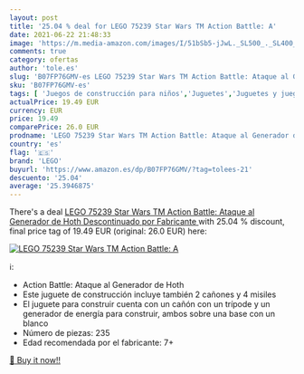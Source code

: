 ```yaml
---
layout: post
title: '25.04 % deal for LEGO 75239 Star Wars TM Action Battle: A'
date: 2021-06-22 21:48:33
image: 'https://m.media-amazon.com/images/I/51bSb5-jJwL._SL500_._SL400_.jpg'
comments: true
category: ofertas
author: 'tole.es'
slug: 'B07FP76GMV-es LEGO 75239 Star Wars TM Action Battle: Ataque al Generador...'
sku: 'B07FP76GMV-es'
tags: [ 'Juegos de construcción para niños','Juguetes','Juguetes y juegos','Sets de construcción','lego', ]
actualPrice: 19.49 EUR
currency: EUR
price: 19.49
comparePrice: 26.0 EUR
prodname: 'LEGO 75239 Star Wars TM Action Battle: Ataque al Generador de Hoth  Descontinuado por Fabricante '
country: 'es'
flag: '🇪🇸'
brand: 'LEGO'
buyurl: 'https://www.amazon.es/dp/B07FP76GMV/?tag=tolees-21'
descuento: '25.04'
average: '25.3946875'
---
```


There's a deal [LEGO 75239 Star Wars TM Action Battle: Ataque al Generador de Hoth  Descontinuado por Fabricante ](https://www.amazon.es/dp/B07FP76GMV/?tag=tolees-21)  with  25.04 % discount, final price tag of  19.49 EUR (original: 26.0 EUR) here:

[![LEGO 75239 Star Wars TM Action Battle: A](https://m.media-amazon.com/images/I/51bSb5-jJwL._SL500_._SL400_.jpg)](https://www.amazon.es/dp/B07FP76GMV/?tag=tolees-21)

ℹ️:

- Action Battle: Ataque al Generador de Hoth
- Este juguete de construcción incluye también 2 cañones y 4 misiles
- El juguete para construir cuenta con un cañón con un trípode y un generador de energía para construir, ambos sobre una base con un blanco
- Número de piezas: 235
- Edad recomendada por el fabricante: 7+

[🛒 Buy it now!!](https://www.amazon.es/dp/B07FP76GMV/?tag=tolees-21)
